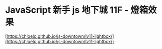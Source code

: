 # JavaScript 新手 js 地下城 11F - 燈箱效果
[https://chloelo.github.io/js-downtown/lv11-lightbox/](https://chloelo.github.io/js-downtown/lv11-lightbox/)
